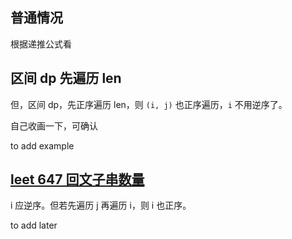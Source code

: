 
## 普通情况

根据递推公式看

## 区间 dp 先遍历 len

但，区间 dp，先正序遍历 len，则 `(i, j)` 也正序遍历，`i` 不用逆序了。

自己收画一下，可确认

to add example

## [leet 647 回文子串数量](leet-647-回文子串数量.md)

i 应逆序。但若先遍历 j 再遍历 i，则 i 也正序。

to add later
